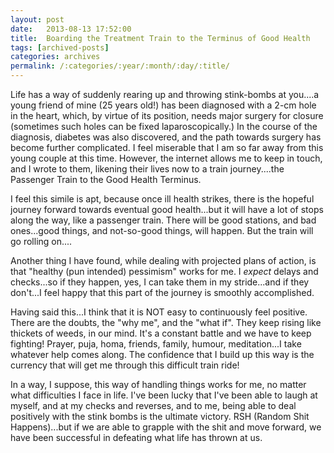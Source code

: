 ```yaml
---
layout: post
date:	2013-08-13 17:52:00
title:  Boarding the Treatment Train to the Terminus of Good Health
tags: [archived-posts]
categories: archives
permalink: /:categories/:year/:month/:day/:title/
---
```

Life has a way of suddenly rearing up and throwing stink-bombs at you....a young friend of mine (25 years old!) has been diagnosed with a 2-cm hole in the heart, which, by virtue of its position, needs major surgery for closure (sometimes such holes can be fixed laparoscopically.) In the course of the diagnosis, diabetes was also discovered, and the path towards surgery has become further complicated. I feel miserable that I am so far away from this young couple at this time. However, the internet allows me to keep in touch, and I wrote to them, likening their lives now to a train journey....the Passenger Train to the Good Health Terminus.

I feel this simile is apt, because once ill health strikes, there is the hopeful journey forward towards eventual good health...but it will have a lot of stops along the way, like a passenger train. There will be good stations, and bad ones...good things, and not-so-good things, will happen. But the train will go rolling on....

Another thing I have found, while dealing with projected plans of action, is that  "healthy (pun intended) pessimism" works for me. I *expect* delays and checks...so if they happen, yes, I can take them in my stride...and if they don't...I feel happy that this part of the journey is smoothly accomplished.

Having said this...I think that it is NOT easy to continuously feel positive. There are the doubts, the "why me", and the "what if". They keep rising like thickets of weeds, in our mind. It's a constant
battle and we have to keep fighting! Prayer, puja, homa, friends, family, humour, meditation...I take whatever help comes along. The confidence that I build up this way is the currency that will get me through this difficult train ride!

In a way, I suppose, this way of handling things works for me, no matter what difficulties I face in life. I've been lucky that I've been able to laugh at myself, and at my checks and reverses, and to me, being able to deal positively with the stink bombs is the ultimate victory. RSH (Random Shit Happens)...but if we are able to grapple with the shit and move forward, we have been successful in defeating what life has thrown at us.
